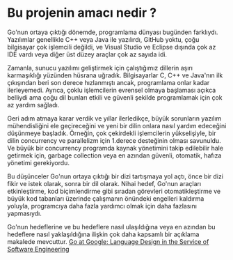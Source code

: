 # Bu projenin amacı nedir ?

<p>Go'nun ortaya çıktığı dönemde, programlama dünyası bugünden farklıydı.
Yazılımlar genellikle C++ veya Java ile yazılırdı, GitHub yoktu, çoğu bilgisayar çok işlemcili değildi, ve Visual Studio ve Eclipse dışında çok az IDE vardı veya diğer üst düzey araçlar çok az sayıda idi.
</p>

<p>
Zamanla, sunucu yazılımı geliştirmek için çalıştığımız dillerin aşırı karmaşıklığı yüzünden hüsrana uğradık.
Bilgisayarlar C, C++ ve Java'nın ilk çıkışından beri son derece hızlanmıştı ancak, programlama onlar kadar ilerleyemedi.
Ayrıca, çoklu işlemcilerin evrensel olmaya başlaması açıkca belliydi ama çoğu dil bunları etkili ve güvenli şekilde programlamak için çok az yardım sağladı.
</p>

<p>
Geri adım atmaya karar verdik ve yıllar ilerledikçe, büyük sorunların yazılım mühendisliğini ele geçireceğini ve yeni bir dilin onlara nasıl yardım edeceğini düşünmeye başladık.
Örneğin, çok çekirdekli işlemcilerin yükselişiyle, bir dilin concurrency ve parallelizm için 1.derece desteğinin olması savunuldu.
Ve büyük bir concurrency programda kaynak yönetimini takip edilebilir hale getirmek için, garbage collection veya en azından güvenli, otomatik, hafıza yönetimi gerekiyordu.
</p>

<p>
Bu düşünceler Go'nun ortaya çıktığı bir dizi tartışmaya yol açtı, önce bir dizi fikir ve istek olarak, sonra bir dil olarak.
Nihai hedef, Go'nun araçları etkinleştirme, kod biçimlendirme gibi sıradan görevleri otomatikleştirme ve büyük kod tabanları üzerinde çalışmanın önündeki engelleri kaldırma
yoluyla, programcıya daha fazla yardımcı olmak için daha fazlasını yapmasıydı.
</p>

Go'nun hedeflerine ve bu hedeflere nasıl ulaşıldığına veya en azından bu hedeflere nasıl yaklaşıldığına ilişkin çok daha kapsamlı bir açıklama makalede mevcuttur. [Go at Google: Language Design in the Service of Software Engineering](https://go.dev/talks/2012/splash.article)